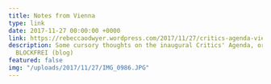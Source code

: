 ```yaml
---
title: Notes from Vienna
type: link
date: 2017-11-27 00:00:00 +0000
link: https://rebeccaodwyer.wordpress.com/2017/11/27/critics-agenda-vienna/
description: Some cursory thoughts on the inaugural Critics' Agenda, organised by
  BLOCKFREI (blog)
featured: false
img: "/uploads/2017/11/27/IMG_0986.JPG"
---
```

